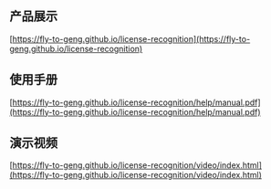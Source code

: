 ## 产品展示

[https://fly-to-geng.github.io/license-recognition](https://fly-to-geng.github.io/license-recognition)

## 使用手册

[https://fly-to-geng.github.io/license-recognition/help/manual.pdf](https://fly-to-geng.github.io/license-recognition/help/manual.pdf)

## 演示视频

[https://fly-to-geng.github.io/license-recognition/video/index.html](https://fly-to-geng.github.io/license-recognition/video/index.html)